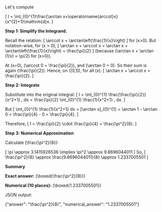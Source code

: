 Let's compute

\[
I = \int_{0}^{1}\frac{\arctan x+\operatorname{arccot}x}{x^{2}+1}\mathrm{d}x.
\]

**Step 1: Simplify the Integrand.**

Recall the relation:
\[
\arccot x = \arctan\left(\frac{1}{x}\right)
\]
for \(x>0\). But notation-wise, for \(x > 0\),
\[
\arctan x + \arccot x = \arctan x + \arctan\left(\frac{1}{x}\right) = \frac{\pi}{2}
\]
(because \(\arctan x + \arctan (1/x) = \pi/2\) for \(x>0\)).

At \(x=0\), \(\arccot 0 = \frac{\pi}{2}\), and \(\arctan 0 = 0\). So their sum is again \(\frac{\pi}{2}\). Hence, on \([0,1]\), for all \(x\):
\[
\arctan x + \arccot x = \frac{\pi}{2}.
\]

**Step 2: Integrate**

Substitute into the original integral:
\[
I = \int_{0}^{1} \frac{\frac{\pi}{2}}{x^2+1} \, dx
  = \frac{\pi}{2} \int_{0}^{1} \frac{1}{x^2+1} \, dx.
\]

But
\[
\int_{0}^{1} \frac{1}{x^2+1} dx = [\arctan x]_{0}^{1} = \arctan 1 - \arctan 0 = \frac{\pi}{4} - 0 = \frac{\pi}{4}.
\]

Therefore,
\[
I = \frac{\pi}{2} \cdot \frac{\pi}{4} = \frac{\pi^2}{8}.
\]

**Step 3: Numerical Approximation**

Calculate \(\frac{\pi^2}{8}\):

\[
\pi \approx 3.1415926536 \implies \pi^2 \approx 9.8696044011
\]
So,
\[
\frac{\pi^2}{8} \approx \frac{9.8696044011}{8} \approx 1.2337005501
\]

**Summary**

**Exact answer:** \(\boxed{\frac{\pi^2}{8}}\)

**Numerical (10 places):** \(\boxed{1.2337005501}\)

JSON output:

{"answer": "\\frac{\\pi^2}{8}", "numerical_answer": "1.2337005501"}